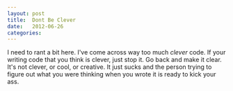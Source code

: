 ```yaml
---
layout: post
title:  Dont Be Clever
date:   2012-06-26
categories:
---
```


I need to rant a bit here. I've come across way too much _clever_ code. If your writing code that you think is clever, just stop it. Go back and make it clear. It's not clever, or cool, or creative. It just sucks and the person trying to figure out what you were thinking when you wrote it is ready to kick your ass.
